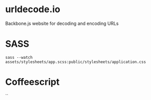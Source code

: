 urldecode.io
============

Backbone.js website for decoding and encoding URLs

# SASS
`sass --watch assets/stylesheets/app.scss:public/stylesheets/application.css`

# Coffeescript
``